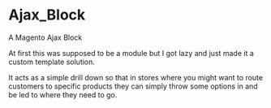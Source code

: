Ajax_Block
==========

A Magento Ajax Block 


At first this was supposed to be a module but I got lazy and just made it a custom template solution. 

It acts as a simple drill down so that in stores where you might want to route customers to specific products 
they can simply throw some options in and be led to where they need to go. 
